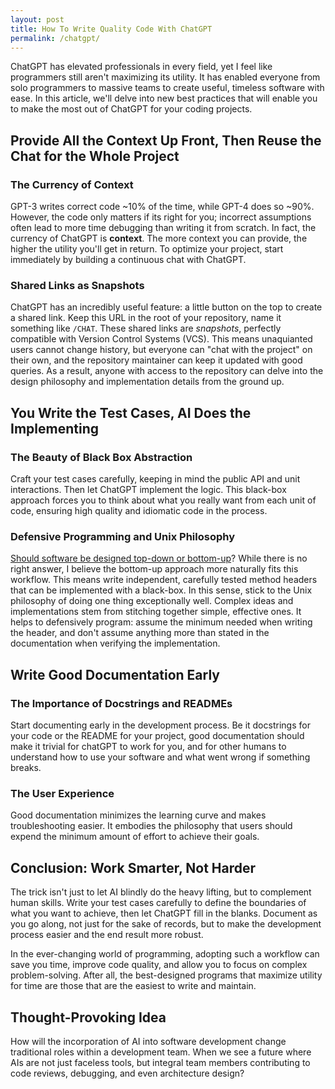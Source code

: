 ```yaml
---
layout: post
title: How To Write Quality Code With ChatGPT
permalink: /chatgpt/
---
```

ChatGPT has elevated professionals in every field, yet I feel like programmers still aren't maximizing its utility. It has enabled everyone from solo programmers to massive teams to create useful, timeless software with ease. In this article, we'll delve into new best practices that will enable you to make the most out of ChatGPT for your coding projects.

## Provide All the Context Up Front, Then Reuse the Chat for the Whole Project

### The Currency of Context

GPT-3 writes correct code ~10% of the time, while GPT-4 does so ~90%. However, the code only matters if its right for you; incorrect assumptions often lead to more time debugging than writing it from scratch. In fact, the currency of ChatGPT is **context**. The more context you can provide, the higher the utility you'll get in return. To optimize your project, start immediately by building a continuous chat with ChatGPT. 

### Shared Links as Snapshots

ChatGPT has an incredibly useful feature: a little button on the top to create a shared link. Keep this URL in the root of your repository, name it something like `/CHAT`. These shared links are *snapshots*, perfectly compatible with Version Control Systems (VCS). This means unaquianted users cannot change history, but everyone can "chat with the project" on their own, and the repository maintainer can keep it updated with good queries. As a result, anyone with access to the repository can delve into the design philosophy and implementation details from the ground up.

## You Write the Test Cases, AI Does the Implementing

### The Beauty of Black Box Abstraction

Craft your test cases carefully, keeping in mind the public API and unit interactions. Then let ChatGPT implement the logic. This black-box approach forces you to think about what you really want from each unit of code, ensuring high quality and idiomatic code in the process.

### Defensive Programming and Unix Philosophy

[Should software be designed top-down or bottom-up](https://softwareengineering.stackexchange.com/questions/134633/is-is-preferable-to-design-top-down-or-bottom-up)? While there is no right answer, I believe the bottom-up approach more naturally fits this workflow. This means write independent, carefully tested method headers that can be implemented with a black-box. In this sense, stick to the Unix philosophy of doing one thing exceptionally well. Complex ideas and implementations stem from stitching together simple, effective ones. It helps to defensively program: assume the minimum needed when writing the header, and don't assume anything more than stated in the documentation when verifying the implementation.

## Write Good Documentation Early

### The Importance of Docstrings and READMEs

Start documenting early in the development process. Be it docstrings for your code or the README for your project, good documentation should make it trivial for chatGPT to work for you, and for other humans to understand how to use your software and what went wrong if something breaks.

### The User Experience

Good documentation minimizes the learning curve and makes troubleshooting easier. It embodies the philosophy that users should expend the minimum amount of effort to achieve their goals.

## Conclusion: Work Smarter, Not Harder

The trick isn't just to let AI blindly do the heavy lifting, but to complement human skills. Write your test cases carefully to define the boundaries of what you want to achieve, then let ChatGPT fill in the blanks. Document as you go along, not just for the sake of records, but to make the development process easier and the end result more robust.

In the ever-changing world of programming, adopting such a workflow can save you time, improve code quality, and allow you to focus on complex problem-solving. After all, the best-designed programs that maximize utility for time are those that are the easiest to write and maintain.

## Thought-Provoking Idea

How will the incorporation of AI into software development change traditional roles within a development team. When we see a future where AIs are not just faceless tools, but integral team members contributing to code reviews, debugging, and even architecture design?
